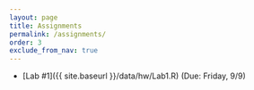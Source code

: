 ```yaml
---
layout: page
title: Assignments 
permalink: /assignments/
order: 3
exclude_from_nav: true
---
```


* [Lab #1]({{ site.baseurl }}/data/hw/Lab1.R) (Due: Friday, 9/9) 
 
